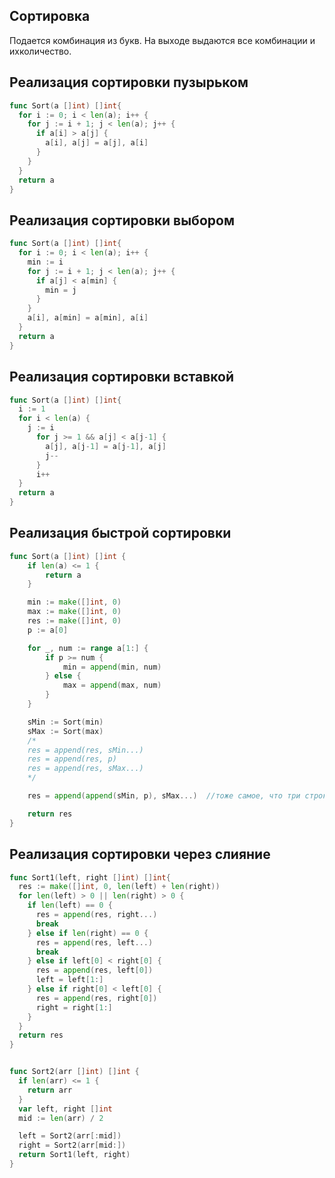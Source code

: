 ## Сортировка

Подается комбинация из букв. На выходе выдаются все комбинации и ихколичество.

## Реализация сортировки пузырьком

```go
func Sort(a []int) []int{
  for i := 0; i < len(a); i++ {
    for j := i + 1; j < len(a); j++ {
      if a[i] > a[j] {
        a[i], a[j] = a[j], a[i]
      }
    }
  }
  return a
}
```

## Реализация сортировки выбором

```go
func Sort(a []int) []int{
  for i := 0; i < len(a); i++ {
    min := i
    for j := i + 1; j < len(a); j++ {
      if a[j] < a[min] {
        min = j
      }
    }
    a[i], a[min] = a[min], a[i]
  }
  return a
}
```

## Реализация сортировки вставкой

```go
func Sort(a []int) []int{
  i := 1
  for i < len(a) {
    j := i
      for j >= 1 && a[j] < a[j-1] {
        a[j], a[j-1] = a[j-1], a[j]
        j--
      }
      i++
  }
  return a
}
```

## Реализация быстрой сортировки

```go
func Sort(a []int) []int {
	if len(a) <= 1 {
		return a
	}

	min := make([]int, 0)
	max := make([]int, 0)
	res := make([]int, 0)
	p := a[0]

	for _, num := range a[1:] {
		if p >= num {
			min = append(min, num)
		} else {
			max = append(max, num)
		}
	}

	sMin := Sort(min)
	sMax := Sort(max)
	/*
	res = append(res, sMin...)
	res = append(res, p)
	res = append(res, sMax...)
	*/

	res = append(append(sMin, p), sMax...)	//тоже самое, что три строки выше

	return res
}
```

## Реализация сортировки через слияние

```go
func Sort1(left, right []int) []int{
  res := make([]int, 0, len(left) + len(right))
  for len(left) > 0 || len(right) > 0 {
    if len(left) == 0 {
      res = append(res, right...)
      break
    } else if len(right) == 0 {
      res = append(res, left...)
      break
    } else if left[0] < right[0] {
      res = append(res, left[0])
      left = left[1:]
    } else if right[0] < left[0] {
      res = append(res, right[0])
      right = right[1:]
    }
  }
  return res
}


func Sort2(arr []int) []int {
  if len(arr) <= 1 {
    return arr
  }
  var left, right []int
  mid := len(arr) / 2

  left = Sort2(arr[:mid])
  right = Sort2(arr[mid:])
  return Sort1(left, right)
}
```

